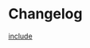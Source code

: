 # Changelog  <!-- {docsify-ignore-all} -->

[include](https://raw.githubusercontent.com/robiningelbrecht/statistics-for-strava/refs/heads/master/CHANGELOG.md ':include')